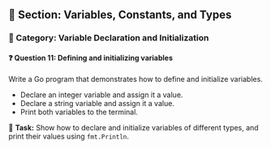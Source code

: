 ## 📘 Section: Variables, Constants, and Types  
### 🔹 Category: Variable Declaration and Initialization  
#### ❓ Question 11: Defining and initializing variables

Write a Go program that demonstrates how to define and initialize variables.

- Declare an integer variable and assign it a value.
- Declare a string variable and assign it a value.
- Print both variables to the terminal.

🔧 **Task:** Show how to declare and initialize variables of different types, and print their values using `fmt.Println`.
